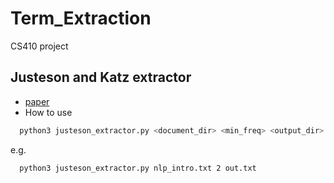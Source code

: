 # Term_Extraction
CS410 project

## Justeson and Katz extractor
* [paper](https://brenocon.com/JustesonKatz1995.pdf)
* How to use
```bash  
  python3 justeson_extractor.py <document_dir> <min_freq> <output_dir>
```
  e.g.
```bash
  python3 justeson_extractor.py nlp_intro.txt 2 out.txt
```
  